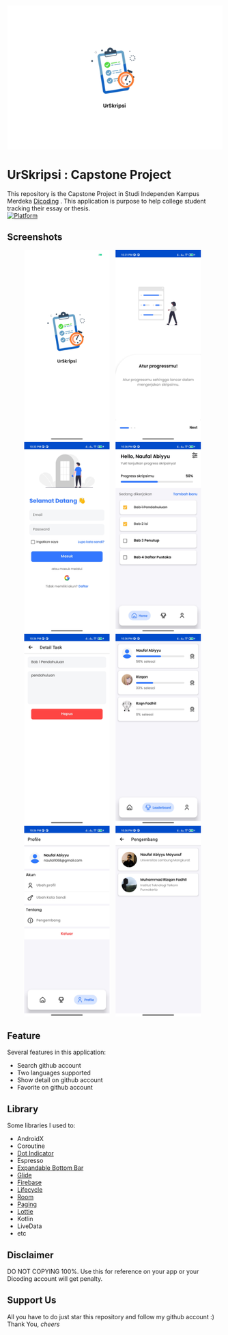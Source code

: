 <img src="/Screenshot/Logo.png"
        alt="Logo"        
        width="1000" />
        
# UrSkripsi : Capstone Project
This repository is the Capstone Project in Studi Independen Kampus Merdeka [Dicoding](dicoding.com) . This application is purpose to help college student tracking their essay or thesis.<br>
 [![Platform](https://img.shields.io/badge/platform-Android-green.svg)](http://developer.android.com/index.html)

## Screenshots
<p align="center">
    <img src="/Screenshot/1.jpg"
        alt="Splash Screen"    
        style="margin-right: 10px;"    
        width="200" />
    <img src="/Screenshot/2.jpg"
        alt="On Boarding"    
        style="margin-right: 10px;"    
        width="200" />
    <img src="/Screenshot/5.jpg"
        alt="Login screen"    
        style="margin-right: 10px;"    
        width="200" />
    <img src="/Screenshot/8.jpg"
        alt="Main Activity"    
        style="margin-right: 10px;"    
        width="200" />
     <img src="/Screenshot/9.jpg"
        alt="Detail"    
        style="margin-right: 10px;"    
        width="200" />
    <img src="/Screenshot/10.jpg"
        alt="Leaderboard Screen"    
        style="margin-right: 10px;"    
        width="200" />
    <img src="/Screenshot/11.jpg"
        alt="Profile screen"    
        style="margin-right: 10px;"    
        width="200" />
     <img src="/Screenshot/14.jpg"
        alt="Profile screen"    
        style="margin-right: 10px;"    
        width="200" />
</p>

## Feature
Several features in this application:
- Search github account
- Two languages supported
- Show detail on github account
- Favorite on github account

## Library
Some libraries I used to:
- AndroidX
- Coroutine
- [Dot Indicator](https://github.com/tommybuonomo/dotsindicator)
- Espresso
- [Expandable Bottom Bar](https://github.com/st235/ExpandableBottomBar)
- [Glide](https://github.com/bumptech/glide)
- [Firebase](https://firebase.google.com/docs/android/setup)
- [Lifecycle](https://developer.android.com/jetpack/androidx/releases/lifecycle)
- [Room](https://developer.android.com/training/data-storage/room)
- [Paging](https://developer.android.com/topic/libraries/architecture/paging)
- [Lottie](https://airbnb.io/lottie/#/android)
- Kotlin
- LiveData
- etc

## Disclaimer
DO NOT COPYING 100%. Use this for reference on your app or your Dicoding account will get penalty.

## Support Us
All you have to do just star this repository and follow my github account :)<br>
Thank You, *cheers*
